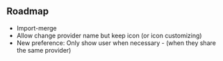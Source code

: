 ## Roadmap

 - Import-merge
 - Allow change provider name but keep icon (or icon customizing)
 - New preference: Only show user when necessary - (when they share the same provider)

